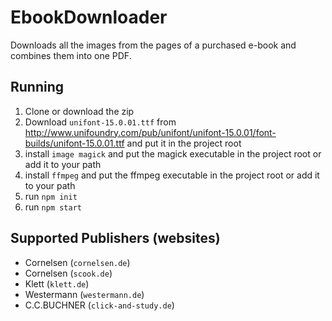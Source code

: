# EbookDownloader

Downloads all the images from the pages of a purchased e-book and combines them into one PDF.

## Running

1. Clone or download the zip
1. Download `unifont-15.0.01.ttf` from http://www.unifoundry.com/pub/unifont/unifont-15.0.01/font-builds/unifont-15.0.01.ttf and put it in the project root
1. install `image magick` and put the magick executable in the project root or add it to your path
1. install `ffmpeg` and put the ffmpeg executable in the project root or add it to your path
1. run `npm init`
1. run `npm start` 

## Supported Publishers (websites)
- Cornelsen (`cornelsen.de`)
- Cornelsen (`scook.de`)
- Klett (`klett.de`)
- Westermann (`westermann.de`)
- C.C.BUCHNER (`click-and-study.de`)